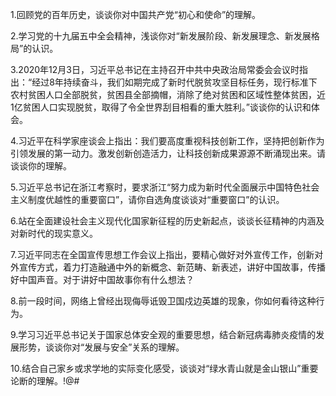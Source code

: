 1.回顾党的百年历史，谈谈你对中国共产党“初心和使命”的理解。

2.学习党的十九届五中全会精神，浅谈你对“新发展阶段、新发展理念、新发展格局”的认识。

3.2020年12月3日，习近平总书记在主持召开中共中央政治局常委会会议时指出：“经过8年持续奋斗，我们如期完成了新时代脱贫攻坚目标任务，现行标准下农村贫困人口全部脱贫，贫困县全部摘帽，消除了绝对贫困和区域性整体贫困，近1亿贫困人口实现脱贫，取得了令全世界刮目相看的重大胜利。”谈谈你的认识和体会。

4.习近平在科学家座谈会上指出：我们要高度重视科技创新工作，坚持把创新作为引领发展的第一动力。激发创新创造活力，让科技创新成果源源不断涌现出来。请谈谈你的理解。

5.习近平总书记在浙江考察时，要求浙江“努力成为新时代全面展示中国特色社会主义制度优越性的重要窗口”，请你自选角度谈谈对“重要窗口”的认识。

6.站在全面建设社会主义现代化国家新征程的历史新起点，谈谈长征精神的内涵及对新时代的现实意义。

7.习近平同志在全国宣传思想工作会议上指出，要精心做好对外宣传工作，创新对外宣传方式，着力打造融通中外的新概念、新范畴、新表述，讲好中国故事，传播好中国声音。对于讲好中国故事你有什么想法？

8.前一段时间，网络上曾经出现侮辱诋毁卫国戍边英雄的现象，你如何看待这种行为。

9.学习习近平总书记关于国家总体安全观的重要思想，结合新冠病毒肺炎疫情的发展形势，谈谈你对“发展与安全”关系的理解。

10.结合自己家乡或求学地的实际变化感受，谈谈对“绿水青山就是金山银山”重要论断的理解。!@#
